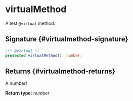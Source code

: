 # virtualMethod

A test `@virtual` method.

## Signature {#virtualmethod-signature}

```typescript
/** @virtual */
protected virtualMethod(): number;
```

## Returns {#virtualmethod-returns}

A number!

**Return type:** number


